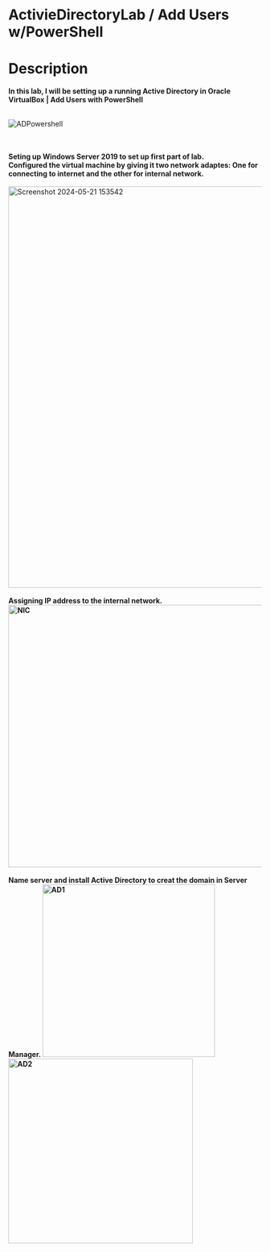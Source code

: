 # ActivieDirectoryLab / Add Users w/PowerShell
<h1>Description</h1>
<b>In this lab, I will be setting up a running Active Directory in Oracle VirtualBox | Add Users with PowerShell
</b>
<br />
<br />

![ADPowershell](https://github.com/Jabner98/ActivieDirectoryLab/assets/112572239/c2f6560a-6397-41ff-9a9d-c791dd75d8c1)

<br />
<br />
<b>Seting up Windows Server 2019 to set up first part of lab. </b> <br />
<b>Configured the virtual machine by giving it two network adaptes: One for connecting to internet and the other for internal network.</b>
<br />
<br />
<img width="797" alt="Screenshot 2024-05-21 153542" src="https://github.com/Jabner98/ActivieDirectoryLab/assets/112572239/2565ecb3-3458-4e62-ad7c-4711696274d5">
<br />
<br />
<b>Assigning IP address to the internal network.<br>
<img width="521" alt="NIC" src="https://github.com/Jabner98/ActivieDirectoryLab/assets/112572239/9a5eb946-4ba0-471e-ae49-b794440b6495">
<br />
<br />
<b>Name server and install Active Directory to creat the domain in Server Manager.</b>
<img width="343" alt="AD1" src="https://github.com/Jabner98/ActivieDirectoryLab/assets/112572239/38a36a14-4d5e-4b6f-895c-6fe7d87137a8">
<br />
<img width="367" alt="AD2" src="https://github.com/Jabner98/ActivieDirectoryLab/assets/112572239/74dba32c-65e2-4d2e-a21c-973e34d8cac6">
<br />
<br />



<!--
 ```diff
- text in red
+ text in green
! text in orange
# text in gray
@@ text in purple (and bold)@@
```
--!>
